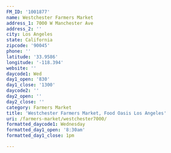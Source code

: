 ```yaml
---
FM_ID: '1001877'
name: Westchester Farmers Market
address_1: 7000 W Manchester Ave
address_2: ''
city: Los Angeles
state: California
zipcode: '90045'
phone: ''
latitude: '33.9586'
longitude: '-118.394'
website: ''
daycode1: Wed
day1_open: '830'
day1_close: '1300'
daycode2: ''
day2_open: ''
day2_close: ''
category: Farmers Market
title: 'Westchester Farmers Market, Food Oasis Los Angeles'
uri: /farmers-market/westchester7000/
formatted_daycode1: Wednesday
formatted_day1_open: '8:30am'
formatted_day1_close: 1pm

---
```

